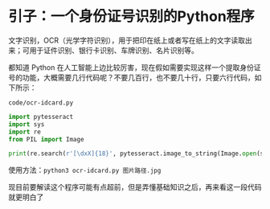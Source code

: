 # 引子：一个身份证号识别的Python程序

文字识别，OCR（光学字符识别），用于把印在纸上或者写在纸上的文字读取出来；可用于证件识别、银行卡识别、车牌识别、名片识别等。

都知道 Python 在人工智能上边比较厉害，现在假如需要实现这样一个提取身份证号的功能，大概需要几行代码呢？不要几百行，也不要几十行，只要六行代码，如下所示：

`code/ocr-idcard.py`

```python
import pytesseract
import sys
import re
from PIL import Image

print(re.search(r'[\dxX]{18}', pytesseract.image_to_string(Image.open(sys.argv[1])), re.I).group())
```

使用方法：`python3 ocr-idcard.py 图片路径.jpg`

现目前要解读这个程序可能有点超前，但是弄懂基础知识之后，再来看这一段代码就更明白了